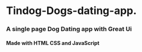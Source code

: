 # Tindog-Dogs-dating-app.
<h3>A single page Dog Dating app with Great Ui</h3>
<h4>Made with HTML CSS and JavaScript</h4>

